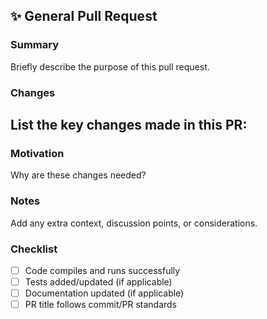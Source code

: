 ## ✨ General Pull Request

### Summary
Briefly describe the purpose of this pull request.

### Changes
List the key changes made in this PR:
- 

### Motivation
Why are these changes needed?

### Notes
Add any extra context, discussion points, or considerations.

### Checklist
- [ ] Code compiles and runs successfully
- [ ] Tests added/updated (if applicable)
- [ ] Documentation updated (if applicable)
- [ ] PR title follows commit/PR standards
